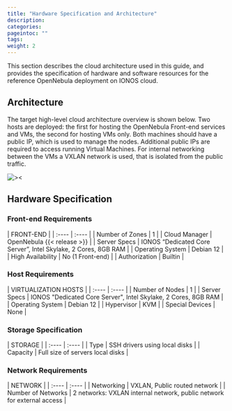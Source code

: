 ```yaml
---
title: "Hardware Specification and Architecture"
description:
categories:
pageintoc: ""
tags:
weight: 2
---
```



This section describes the cloud architecture used in this guide, and provides the specification of hardware and software resources for the reference OpenNebula deployment on IONOS cloud.

## Architecture

The target high-level cloud architecture overview is shown below. Two hosts are deployed: the first for hosting the OpenNebula Front-end services and VMs, the second for hosting VMs only. Both machines should have a public IP, which is used to manage the nodes. Additional public IPs are required to access running Virtual Machines. For internal networking between the VMs a VXLAN network is used, that is isolated from the public traffic.

![><][high-level]

[high-level]: /images/solutions/ionos/high-level-architecture.png

## Hardware Specification

### Front-end Requirements

| FRONT-END  |
| :---- | :---- |
| Number of Zones | 1 |
| Cloud Manager | OpenNebula {{< release >}} |
| Server Specs | IONOS “Dedicated Core Server”, Intel Skylake, 2 Cores,  8GB RAM |
| Operating System | Debian 12 |
| High Availability | No (1 Front-end) |
| Authorization | Builtin |


### Host Requirements

| VIRTUALIZATION HOSTS  |
| :---- | :---- |
| Number of Nodes | 1 |
| Server Specs | IONOS "Dedicated Core Server", Intel Skylake, 2 Cores,  8GB RAM |
| Operating System | Debian 12 |
| Hypervisor | KVM |
| Special Devices | None |

### Storage Specification

| STORAGE   |
| :---- | :---- |
| Type | SSH drivers using local disks |
| Capacity | Full size of servers local disks |


### Network Requirements

| NETWORK   |
| :---- | :---- |
| Networking | VXLAN, Public routed network |
| Number of Networks | 2 networks: VXLAN  internal network, public network for external access |
